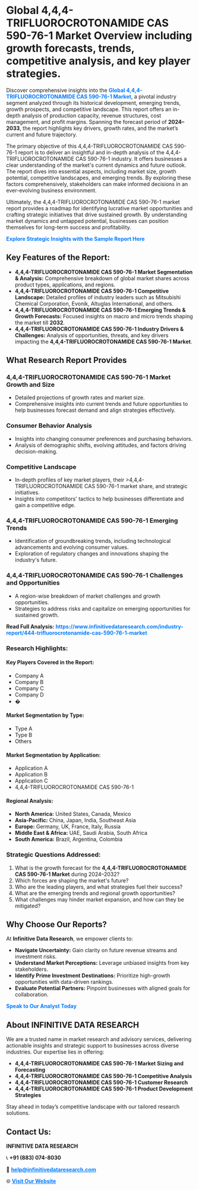 <h1>Global 4,4,4-TRIFLUOROCROTONAMIDE CAS 590-76-1 Market Overview including growth forecasts, trends, competitive analysis, and key player strategies.</h1>
<p>
Discover comprehensive insights into the 
<a href="https://www.infinitivedataresearch.com/industry-report/444-trifluorocrotonamide-cas-590-76-1-market" rel="dofollow" style="color: #007BFF; text-decoration: none;"><strong>Global 4,4,4-TRIFLUOROCROTONAMIDE CAS 590-76-1 Market</strong></a>, a pivotal industry segment analyzed through its historical development, emerging trends, growth prospects, and competitive landscape. This report offers an in-depth analysis of production capacity, revenue structures, cost management, and profit margins. Spanning the forecast period of <strong>2024–2033</strong>, the report highlights key drivers, growth rates, and the market’s current and future trajectory.
</p>
<p>
The primary objective of this 4,4,4-TRIFLUOROCROTONAMIDE CAS 590-76-1 report is to deliver an insightful and in-depth analysis of the 4,4,4-TRIFLUOROCROTONAMIDE CAS 590-76-1 industry. It offers businesses a clear understanding of the market's current dynamics and future outlook. The report dives into essential aspects, including market size, growth potential, competitive landscapes, and emerging trends. By exploring these factors comprehensively, stakeholders can make informed decisions in an ever-evolving business environment.
</p>
<p>
Ultimately, the 4,4,4-TRIFLUOROCROTONAMIDE CAS 590-76-1 market report provides a roadmap for identifying lucrative market opportunities and crafting strategic initiatives that drive sustained growth. By understanding market dynamics and untapped potential, businesses can position themselves for long-term success and profitability.
</p>
<p>
<a href="https://www.infinitivedataresearch.com/request-sample/reportId=111230" style="color: #007BFF; text-decoration: none;"><strong>Explore Strategic Insights with the Sample Report Here</strong></a>
</p>

<h2>Key Features of the Report:</h2>
<ul>
<li><strong>4,4,4-TRIFLUOROCROTONAMIDE CAS 590-76-1 Market Segmentation & Analysis:</strong> Comprehensive breakdown of global market shares across product types, applications, and regions.</li>
<li><strong>4,4,4-TRIFLUOROCROTONAMIDE CAS 590-76-1 Competitive Landscape:</strong> Detailed profiles of industry leaders such as Mitsubishi Chemical Corporation, Evonik, Altuglas International, and others.</li>
<li><strong>4,4,4-TRIFLUOROCROTONAMIDE CAS 590-76-1 Emerging Trends & Growth Forecasts:</strong> Focused insights on macro and micro trends shaping the market till <strong>2032</strong>.</li>
<li><strong>4,4,4-TRIFLUOROCROTONAMIDE CAS 590-76-1 Industry Drivers & Challenges:</strong> Analysis of opportunities, threats, and key drivers impacting the <strong>4,4,4-TRIFLUOROCROTONAMIDE CAS 590-76-1 Market</strong>.</li>
</ul>

<h2>What Research Report Provides</h2>
<h3>4,4,4-TRIFLUOROCROTONAMIDE CAS 590-76-1 Market Growth and Size</h3>
<ul>
<li>Detailed projections of growth rates and market size.</li>
<li>Comprehensive insights into current trends and future opportunities to help businesses forecast demand and align strategies effectively.</li>
</ul>

<h3>Consumer Behavior Analysis</h3>
<ul>
<li>Insights into changing consumer preferences and purchasing behaviors.</li>
<li>Analysis of demographic shifts, evolving attitudes, and factors driving decision-making.</li>
</ul>

<h3>Competitive Landscape</h3>
<ul>
<li>In-depth profiles of key market players, their >4,4,4-TRIFLUOROCROTONAMIDE CAS 590-76-1 market share, and strategic initiatives.</li>
<li>Insights into competitors' tactics to help businesses differentiate and gain a competitive edge.</li>
</ul>

<h3>4,4,4-TRIFLUOROCROTONAMIDE CAS 590-76-1 Emerging Trends</h3>
<ul>
<li>Identification of groundbreaking trends, including technological advancements and evolving consumer values.</li>
<li>Exploration of regulatory changes and innovations shaping the industry's future.</li>
</ul>

<h3>4,4,4-TRIFLUOROCROTONAMIDE CAS 590-76-1 Challenges and Opportunities</h3>
<ul>
<li>A region-wise breakdown of market challenges and growth opportunities.</li>
<li>Strategies to address risks and capitalize on emerging opportunities for sustained growth.</li>
</ul>
<p><strong>Read Full Analysis:</strong> <a href="https://www.infinitivedataresearch.com/industry-report/444-trifluorocrotonamide-cas-590-76-1-market" rel="dofollow" style="color: #007BFF; text-decoration: none;"><strong>https://www.infinitivedataresearch.com/industry-report/444-trifluorocrotonamide-cas-590-76-1-market</strong></a></p>
<h3>Research Highlights:</h3>
<h4>Key Players Covered in the Report:</h4>
<ul><li>Company A</li><li>Company B</li><li>Company C</li><li>Company D</li><li>�</li></ul>
<h4>Market Segmentation by Type:</h4>
<ul><li>Type A</li><li>Type B</li><li>Others</li></ul>
<h4>Market Segmentation by Application:</h4>
<ul><li>Application A</li><li>Application B</li><li>Application C</li><li>4,4,4-TRIFLUOROCROTONAMIDE CAS 590-76-1</li></ul>

<h4>Regional Analysis:</h4>
<ul>
<li><strong>North America:</strong> United States, Canada, Mexico</li>
<li><strong>Asia-Pacific:</strong> China, Japan, India, Southeast Asia</li>
<li><strong>Europe:</strong> Germany, UK, France, Italy, Russia</li>
<li><strong>Middle East & Africa:</strong> UAE, Saudi Arabia, South Africa</li>
<li><strong>South America:</strong> Brazil, Argentina, Colombia</li>
</ul>

<h3>Strategic Questions Addressed:</h3>
<ol>
<li>What is the growth forecast for the <strong>4,4,4-TRIFLUOROCROTONAMIDE CAS 590-76-1 Market</strong> during 2024–2032?</li>
<li>Which forces are shaping the market's future?</li>
<li>Who are the leading players, and what strategies fuel their success?</li>
<li>What are the emerging trends and regional growth opportunities?</li>
<li>What challenges may hinder market expansion, and how can they be mitigated?</li>
</ol>

<h2>Why Choose Our Reports?</h2>
<p>At <strong>Infinitive Data Research</strong>, we empower clients to:</p>
<ul>
<li><strong>Navigate Uncertainty:</strong> Gain clarity on future revenue streams and investment risks.</li>
<li><strong>Understand Market Perceptions:</strong> Leverage unbiased insights from key stakeholders.</li>
<li><strong>Identify Prime Investment Destinations:</strong> Prioritize high-growth opportunities with data-driven rankings.</li>
<li><strong>Evaluate Potential Partners:</strong> Pinpoint businesses with aligned goals for collaboration.</li>
</ul>
<p><a href="https://www.infinitivedataresearch.com/industry-report/444-trifluorocrotonamide-cas-590-76-1-market" rel="dofollow" style="color: #007BFF; text-decoration: none;"><strong>Speak to Our Analyst Today</strong></a></p>

<h2>About INFINITIVE DATA RESEARCH</h2>
<p>We are a trusted name in market research and advisory services, delivering actionable insights and strategic support to businesses across diverse industries. Our expertise lies in offering:</p>
<ul>
<li><strong>4,4,4-TRIFLUOROCROTONAMIDE CAS 590-76-1 Market Sizing and Forecasting</strong></li>
<li><strong>4,4,4-TRIFLUOROCROTONAMIDE CAS 590-76-1 Competitive Analysis</strong></li>
<li><strong>4,4,4-TRIFLUOROCROTONAMIDE CAS 590-76-1 Customer Research</strong></li>
<li><strong>4,4,4-TRIFLUOROCROTONAMIDE CAS 590-76-1 Product Development Strategies</strong></li>
</ul>
<p>Stay ahead in today’s competitive landscape with our tailored research solutions.</p>

<h2>Contact Us:</h2>
<p><strong>INFINITIVE DATA RESEARCH</strong></p>
<p>📞 <strong>+91 (883) 074-8030</strong></p>
<p>📧 <strong><a href="mailto:help@infinitivedataresearch.com" style="color: #007BFF;">help@infinitivedataresearch.com</a></strong></p>
<p>🌐 <strong><a href="https://www.infinitivedataresearch.com" rel="dofollow" style="color: #007BFF;">Visit Our Website</a></strong></p>